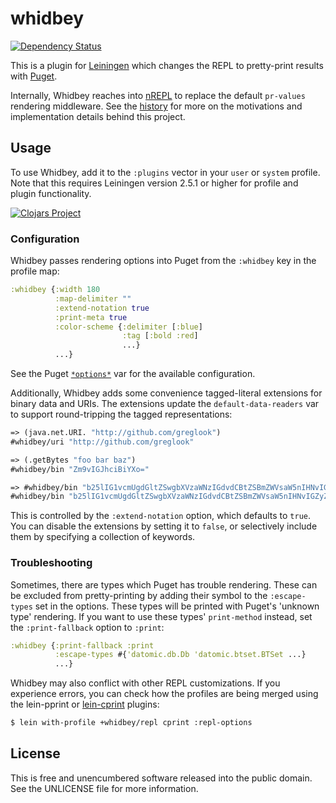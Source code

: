 whidbey
=======

[![Dependency Status](https://www.versioneye.com/user/projects/543d75fe64e43a7498000213/badge.svg?style=flat)](https://www.versioneye.com/clojure/mvxcvi:whidbey)

This is a plugin for [Leiningen](http://leiningen.org/) which changes the REPL
to pretty-print results with [Puget](https://github.com/greglook/puget).

Internally, Whidbey reaches into [nREPL](https://github.com/clojure/tools.nrepl)
to replace the default `pr-values` rendering middleware.  See the
[history](HISTORY.md) for more on the motivations and implementation details
behind this project.

## Usage

To use Whidbey, add it to the `:plugins` vector in your `user` or `system`
profile. Note that this requires Leiningen version 2.5.1 or higher for profile
and plugin functionality.

[![Clojars Project](http://clojars.org/mvxcvi/whidbey/latest-version.svg)](http://clojars.org/mvxcvi/whidbey)

### Configuration

Whidbey passes rendering options into Puget from the `:whidbey` key in the
profile map:

```clojure
:whidbey {:width 180
          :map-delimiter ""
          :extend-notation true
          :print-meta true
          :color-scheme {:delimiter [:blue]
                         :tag [:bold :red]
                         ...}
          ...}
```

See the Puget
[`*options*`](https://github.com/greglook/puget/blob/master/src/puget/printer.clj)
var for the available configuration.

Additionally, Whidbey adds some convenience tagged-literal extensions for binary
data and URIs. The extensions update the `default-data-readers` var to support
round-tripping the tagged representations:

```clojure
=> (java.net.URI. "http://github.com/greglook")
#whidbey/uri "http://github.com/greglook"

=> (.getBytes "foo bar baz")
#whidbey/bin "Zm9vIGJhciBiYXo="

=> #whidbey/bin "b25lIG1vcmUgdGltZSwgbXVzaWNzIGdvdCBtZSBmZWVsaW5nIHNvIGZyZWU="
#whidbey/bin "b25lIG1vcmUgdGltZSwgbXVzaWNzIGdvdCBtZSBmZWVsaW5nIHNvIGZyZWU="
```

This is controlled by the `:extend-notation` option, which defaults to `true`.
You can disable the extensions by setting it to `false`, or selectively include
them by specifying a collection of keywords.

### Troubleshooting

Sometimes, there are types which Puget has trouble rendering. These can be
excluded from pretty-printing by adding their symbol to the `:escape-types` set
in the options. These types will be printed with Puget's 'unknown type'
rendering. If you want to use these types' `print-method` instead, set the
`:print-fallback` option to `:print`:

```clojure
:whidbey {:print-fallback :print
          :escape-types #{'datomic.db.Db 'datomic.btset.BTSet ...}
          ...}
```

Whidbey may also conflict with other REPL customizations. If you experience
errors, you can check how the profiles are being merged using the lein-pprint or
[lein-cprint](https://github.com/greglook/lein-cprint) plugins:

```bash
$ lein with-profile +whidbey/repl cprint :repl-options
```

## License

This is free and unencumbered software released into the public domain.
See the UNLICENSE file for more information.
